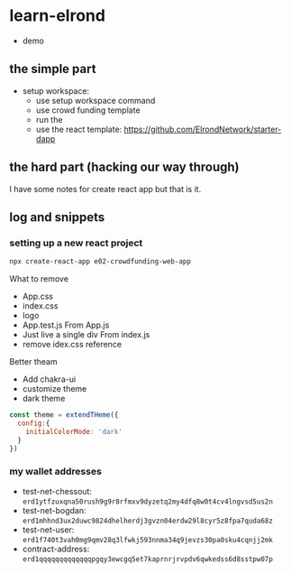 # learn-elrond

- demo 

## the simple part
- setup workspace: 
  - use setup workspace command 
  - use crowd funding template
  - run the 
  - use the react template: https://github.com/ElrondNetwork/starter-dapp


## the hard part (hacking our way through)
I have some notes for create react app but that is it. 

## log and snippets

### setting up a new react project

```bash
npx create-react-app e02-crowdfunding-web-app
```
What to remove
- App.css
- index.css
- logo
- App.test.js
From App.js
- Just live a single div
From index.js
- remove idex.css reference

Better theam
- Add chakra-ui
- customize theme 
- dark theme
```javascript
const theme = extendTHeme({
  config:{
    initialColorMode: 'dark'
  }
})
```



### my wallet addresses

- test-net-chessout: `erd1ytfzuxqna50rush9g9r8rfmxv9dyzetq2my4dfq8w0t4cv4lngvsd5us2n`
- test-net-bogdan: `erd1mhhnd3ux2duwc9824dhelherdj3gvzn04erdw29l8cyr5z8fpa7quda68z`
- test-net-user: `erd1f740t3vah0mg9qmv28q3lfwkj593nnma34q9jevzs30pa0sku4cqnjj2mk`
- contract-address: `erd1qqqqqqqqqqqqqpgqy3ewcgq5et7kaprnrjrvpdv6qwkedss6d8sstpw07p`
